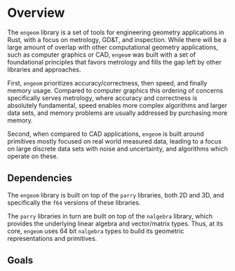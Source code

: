 # Overview

The `engeom` library is a set of tools for engineering geometry applications in Rust, with a focus on metrology, GD&T, and inspection.  While there will be a large amount of overlap with other computational geometry applications, such as computer graphics or CAD, `engeom` was built with a set of foundational principles that favors metrology and fills the gap left by other libraries and approaches.

First, `engeom` prioritizes accuracy/correctness, then speed, and finally memory usage.  Compared to computer graphics this ordering of concerns specifically serves metrology, where accuracy and correctness is absolutely fundamental, speed enables more complex algorithms and larger data sets, and memory problems are usually addressed by purchasing more memory.

Second, when compared to CAD applications, `engeom` is built around primitives mostly focused on real world measured data, leading to a focus on large discrete data sets with noise and uncertainty, and algorithms which operate on these.

## Dependencies

The `engeom` library is built on top of the `parry` libraries, both 2D and 3D, and specifically the `f64` versions of these libraries.

The `parry` libraries in turn are built on top of the `nalgebra` library, which provides the underlying linear algebra and vector/matrix types.  Thus, at its core, `engeom` uses 64 bit `nalgebra` types to build its geometric representations and primitives.


## Goals